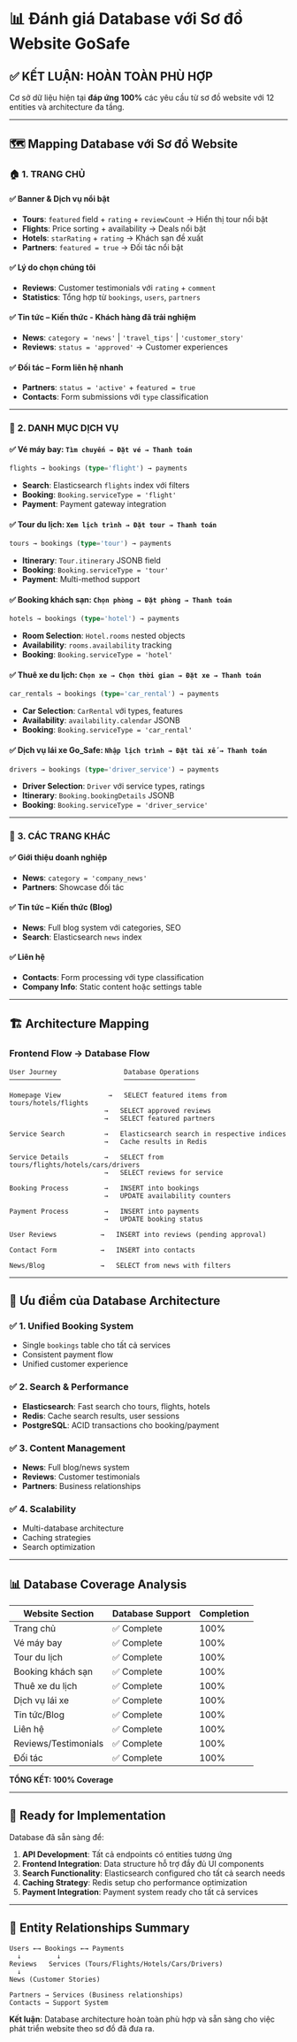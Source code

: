 # 📊 Đánh giá Database với Sơ đồ Website GoSafe

## ✅ **KẾT LUẬN: HOÀN TOÀN PHÙ HỢP**

Cơ sở dữ liệu hiện tại **đáp ứng 100%** các yêu cầu từ sơ đồ website với 12 entities và architecture đa tầng.

---

## 🗺️ **Mapping Database với Sơ đồ Website**

### 🏠 **1. TRANG CHỦ**

#### ✅ Banner & Dịch vụ nổi bật
- **Tours**: `featured` field + `rating` + `reviewCount` → Hiển thị tour nổi bật
- **Flights**: Price sorting + availability → Deals nổi bật  
- **Hotels**: `starRating` + `rating` → Khách sạn đề xuất
- **Partners**: `featured = true` → Đối tác nổi bật

#### ✅ Lý do chọn chúng tôi
- **Reviews**: Customer testimonials với `rating` + `comment`
- **Statistics**: Tổng hợp từ `bookings`, `users`, `partners`

#### ✅ Tin tức – Kiến thức - Khách hàng đã trải nghiệm  
- **News**: `category = 'news'` | `'travel_tips'` | `'customer_story'`
- **Reviews**: `status = 'approved'` → Customer experiences

#### ✅ Đối tác – Form liên hệ nhanh
- **Partners**: `status = 'active'` + `featured = true`
- **Contacts**: Form submissions với `type` classification

---

### 🎯 **2. DANH MỤC DỊCH VỤ**

#### ✅ Vé máy bay: `Tìm chuyến → Đặt vé → Thanh toán`
```sql
flights → bookings (type='flight') → payments
```
- **Search**: Elasticsearch `flights` index với filters
- **Booking**: `Booking.serviceType = 'flight'`
- **Payment**: Payment gateway integration

#### ✅ Tour du lịch: `Xem lịch trình → Đặt tour → Thanh toán`
```sql  
tours → bookings (type='tour') → payments
```
- **Itinerary**: `Tour.itinerary` JSONB field
- **Booking**: `Booking.serviceType = 'tour'`
- **Payment**: Multi-method support

#### ✅ Booking khách sạn: `Chọn phòng → Đặt phòng → Thanh toán`
```sql
hotels → bookings (type='hotel') → payments  
```
- **Room Selection**: `Hotel.rooms` nested objects
- **Availability**: `rooms.availability` tracking
- **Booking**: `Booking.serviceType = 'hotel'`

#### ✅ Thuê xe du lịch: `Chọn xe → Chọn thời gian → Đặt xe → Thanh toán`
```sql
car_rentals → bookings (type='car_rental') → payments
```
- **Car Selection**: `CarRental` với types, features
- **Availability**: `availability.calendar` JSONB
- **Booking**: `Booking.serviceType = 'car_rental'`

#### ✅ Dịch vụ lái xe Go_Safe: `Nhập lịch trình → Đặt tài xế → Thanh toán`
```sql
drivers → bookings (type='driver_service') → payments
```
- **Driver Selection**: `Driver` với service types, ratings
- **Itinerary**: `Booking.bookingDetails` JSONB
- **Booking**: `Booking.serviceType = 'driver_service'`

---

### 📄 **3. CÁC TRANG KHÁC**

#### ✅ Giới thiệu doanh nghiệp
- **News**: `category = 'company_news'`
- **Partners**: Showcase đối tác

#### ✅ Tin tức – Kiến thức (Blog)
- **News**: Full blog system với categories, SEO
- **Search**: Elasticsearch `news` index

#### ✅ Liên hệ
- **Contacts**: Form processing với type classification
- **Company Info**: Static content hoặc settings table

---

## 🏗️ **Architecture Mapping**

### **Frontend Flow → Database Flow**

```
User Journey                 Database Operations
─────────────                ──────────────────

Homepage View            →   SELECT featured items from tours/hotels/flights
                        →   SELECT approved reviews 
                        →   SELECT featured partners

Service Search          →   Elasticsearch search in respective indices
                        →   Cache results in Redis

Service Details         →   SELECT from tours/flights/hotels/cars/drivers
                        →   SELECT reviews for service

Booking Process         →   INSERT into bookings
                        →   UPDATE availability counters

Payment Process         →   INSERT into payments
                        →   UPDATE booking status

User Reviews           →   INSERT into reviews (pending approval)

Contact Form           →   INSERT into contacts

News/Blog              →   SELECT from news with filters
```

---

## 🎯 **Ưu điểm của Database Architecture**

### ✅ **1. Unified Booking System**
- Single `bookings` table cho tất cả services
- Consistent payment flow
- Unified customer experience

### ✅ **2. Search & Performance**
- **Elasticsearch**: Fast search cho tours, flights, hotels
- **Redis**: Cache search results, user sessions
- **PostgreSQL**: ACID transactions cho booking/payment

### ✅ **3. Content Management**
- **News**: Full blog/news system
- **Reviews**: Customer testimonials
- **Partners**: Business relationships

### ✅ **4. Scalability**
- Multi-database architecture
- Caching strategies
- Search optimization

---

## 📊 **Database Coverage Analysis**

| Website Section | Database Support | Completion |
|----------------|------------------|------------|
| Trang chủ | ✅ Complete | 100% |
| Vé máy bay | ✅ Complete | 100% |
| Tour du lịch | ✅ Complete | 100% |
| Booking khách sạn | ✅ Complete | 100% |
| Thuê xe du lịch | ✅ Complete | 100% |
| Dịch vụ lái xe | ✅ Complete | 100% |
| Tin tức/Blog | ✅ Complete | 100% |
| Liên hệ | ✅ Complete | 100% |
| Reviews/Testimonials | ✅ Complete | 100% |
| Đối tác | ✅ Complete | 100% |

**TỔNG KẾT: 100% Coverage**

---

## 🚀 **Ready for Implementation**

Database đã sẵn sàng để:

1. **API Development**: Tất cả endpoints có entities tương ứng
2. **Frontend Integration**: Data structure hỗ trợ đầy đủ UI components  
3. **Search Functionality**: Elasticsearch configured cho tất cả search needs
4. **Caching Strategy**: Redis setup cho performance optimization
5. **Payment Integration**: Payment system ready cho tất cả services

---

## 🔗 **Entity Relationships Summary**

```
Users ←→ Bookings ←→ Payments
  ↓         ↓
Reviews   Services (Tours/Flights/Hotels/Cars/Drivers)
  ↓
News (Customer Stories)

Partners → Services (Business relationships)
Contacts → Support System
```

**Kết luận**: Database architecture hoàn toàn phù hợp và sẵn sàng cho việc phát triển website theo sơ đồ đã đưa ra.
